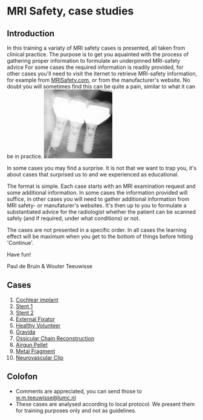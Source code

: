 # MRI Safety, case studies

## Introduction



In this training a variaty of MRI safety cases is presented, all taken from
clinical practice. The purpose is to get you aquainted with the process of 
gathering proper information to formulate an underpinned MRI-safety advice
For some cases the required information is readily provided, for other cases you'll need
to visit the iternet to retrieve MRI-safety information, for example from 
[MRISafety.com](http://mrisafety.com), or from the manufacturer's website.
No doubt you will sometimes find this can be quite a pain, similar to what it can be in practice.
![](Blij_bekkie.png)

In some cases you may find a surprise. It is not that we want to trap you, it's 
about cases that surprised us to and we experienced as educational. 



The format is simple. Each case starts with an MRI examination request and some additional information.
In some cases the information provided will suffice, in other cases you will need to gather additional 
information from MRI safety- or manufaturer's websites.
It's then up to you to formulate a substantiated advice for the radiologist whether the patient can be scanned
safely (and if required, under what conditions) or not.

The cases are not presented in a specific order. In all cases the learning effect will be maximum 
when you get to the bottom of things before hitting 'Continue'.


Have fun! 

Paul de Bruin & Wouter Teeuwisse

## Cases

1. [Cochlear implant](CochleairImplantaat/case.md)
1. [Stent 1](Stent1/case.md)
1. [Stent 2](Stent2/case.md)
1. [External Fixator](FixateurExterne/case.md)
1. [Healthy Volunteer](Volunteer1/case.md)
1. [Gravida](Gravida/case.md)
1. [Ossicular Chain Reconstruction](Ketenreconstructie/case.md)
1. [Airgun Pellet](Kogel/case.md)
1. [Metal Fragment](Fragment/case.md)
1. [Neurovascular Clip](Clip/case.md)


## Colofon

* Comments are appreciated, you can send those to w.m.teeuwisse@lumc.nl
* These cases are analysed according to local protocol. We present them for training purposes only and not as guidelines.


  